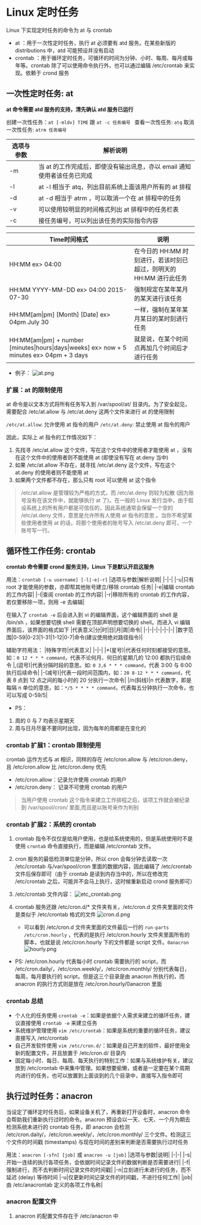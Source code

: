 # Linux 定时任务
Linux 下实现定时任务的命令为 at 与 crontab
* at ：用于一次性定时任务，执行 at 必须要有 atd 服务。在某些新版的 distributions 中，atd 可能预设并没有启动
* crontab ：用于循环定时任务，可循环的时间为分钟、小时、每周、每月或每年等。crontab 除了可以使用命令执行外，也可以通过编辑 /etc/crontab 来实现。依赖于 crond 服务

## 一次性定时任务: at
**at 命令需要 atd 服务的支持，清先确认 atd 服务已运行**

创建一次性任务：`at [-mldv] TIME` 跟 `at -c 任务编号 `
查看一次性任务: `atq`
取消一次性任务: `atrm 任务编号`

|选项与参数|解析说明|
|-|-|
|-m|当 at 的工作完成后，即使没有输出讯息，亦以 email 通知使用者该任务已完成|
|-l|at -l 相当于 atq，列出目前系统上面该用户所有的 at 排程|
|-d|at -d 相当于 atrm ，可以取消一个在 at 排程中的任务|
|-v|可以使用较明显的时间格式列出 at 排程中的任务栏表|
|-c|接任务编号，可以列出该任务的实际指令内容|

|Time时间格式|说明|
|-|-|
|HH:MM ex> 04:00|在今日的 HH:MM 时刻进行，若该时刻已超过，则明天的 HH:MM 进行此任务|
|HH:MM YYYY-MM-DD ex> 04:00 2015-07-30|强制规定在某年某月的某天进行该任务|
|HH:MM[am\|pm] [Month] [Date] ex> 04pm July 30|一样，强制在某年某月某日的某时刻进行任务|
|HH:MM[am\|pm] + number [minutes\|hours\|days\|weeks] ex> now + 5 minutes ex> 04pm + 3 days|就是说，在某个时间点再加几个时间后才进行任务|

* 例子：
![at.png](https://i.loli.net/2021/07/14/tjZJvO1e8USiyQ7.png)

### 扩展：at 的限制使用
at 命令是以文本方式将所有任务写入到 /var/spool/at/ 目录内。为了安全起见，需要配合 /etc/at.allow 与 /etc/at.deny 这两个文件来进行 at 的使用限制

`/etc/at.allow`: 允许使用 at 指令的用户
`/etc/at.deny`: 禁止使用 at 指令的用户

因此，实际上 at 指令的工作情况如下：
1. 先找寻 /etc/at.allow 这个文件，写在这个文件中的使用者才能使用 at ，没有在这个文件中的使用者则不能使用 at (即使没有写在 at.deny 当中)
2. 如果 /etc/at.allow 不存在，就寻找 /etc/at.deny 这个文件，写在这个 at.deny 的使用者则不能使用 at 
3. 如果两个文件都不存在，那么只有 root 可以使用 at 这个指令

> /etc/at.allow 是管理较为严格的方式，而 /etc/at.deny 则较为松散 (因为账号没有在该文件中，就能够执行 at 了)。在一般的 Linux 发行当中，由于假设系统上的所有用户都是可信任的，因此系统通常会保留一个空的 /etc/at.deny 文件，意思是允许所有人使用 at 指令的意思 。当你不希望某些使用者使用 at 的话，将那个使用者的账号写入 /etc/at.deny 即可，一个账号写一行。


## 循环性工作任务: crontab
**crontab 命令需要 crond 服务支持，Linux 下是默认开启这服务**

用法：`crontab [-u username] [-l|-e|-r]`
|选项与参数|解析说明|
|-|-|
|-u|只有 root 才能使用的参数，亦即帮其他账号建立/移除 crontab 任务|
|-e|编辑 crontab 的工作内容|
|-l|查阅 crontab 的工作内容|
|-r|移除所有的 crontab 的工作内容，若仅要移除一项，则用 -e 去编辑|

在输入了 `crontab -e` 后会进入到 vi 的编辑界面，这个编辑界面的 shell 是 /bin/sh ，如果想要切换 shell 需要在顶部声明想要切换的 shell。而进入 vi 编辑界面后，该界面的格式如下
|代表意义|分|时|日|月|周|命令|
|-|-|-|-|-|-|-|
|数字范围|0-59|0-23|1-31|1-12|0-7|命令(建议使用绝对路径指令)|

辅助字符用法：
|特殊字符|代表意义|
|-|-|
|*(星号)|代表任何时刻都接受的意思。如：`0 12 * * * command`，代表不论何月、何日的星期几的 12:00 都执行后续命令
|,(逗号)|代表分隔时段的意思。如: `0 3,6 * * * command`，代表 3:00 与 6:00 执行后续命令|
|-(减号)|代表一段时间范围内，如：`20 8-12 * * * command`，代表 8 点到 12 点之间的每小时的 20 分执行一次命令|
|/n(斜线)|n 代表数字，即是每隔 n 单位的意思，如：`*/5 * * * * command`，代表每五分钟执行一次命令，也可以写成 0-59/5|

* PS：
1. 周的 0 与 7 均表示星期天
2. 周与日月尽量不要同时出现，因为每年的周都是在变化的

### crontab 扩展1：crontab 限制使用
crontab 运作方式与 at 相识，同样的存在 /etc/cron.allow 与 /etc/cron.deny，且 /etc/cron.allow 比 /etc/cron.deny 优先

* /etc/cron.allow：记录允许使用 crontab 的用户
* /etc/cron.deny： 记录不可使用 crontab 的用户

>当用户使用 crontab 这个指令来建立工作排程之后，该项工作就会被纪录到 /var/spool/cron/ 里面,而且是以账号来作为判别

### crontab 扩展2：系统的 crontab
1. crontab 指令不仅仅是给用户使用，也是给系统使用的，但是系统使用时不是使用 `crontab` 命令直接执行，而是编辑 /etc/crontab 文件。
2. cron 服务的最低检测单位是分钟，所以 cron 会每分钟去读取一次 /etc/crontab
 与/var/spool/cron 里面的数据内容，因此编辑了 /etc/crontab 文件后保存即可（由于 crontab 是读到内存当中的，所以在修改完 /etc/crontab 之后，可能并不会马上执行，这时候重新启动 crond 服务即可）

3. /etc/crontab 文件内容：
![etc_crontab.png](https://i.loli.net/2021/07/17/dLwv197rgsqJZOu.png)

4. crontab 服务还跟 /etc/cron.d/* 文件夹有关，/etc/cron.d 文件夹里面的文件是类似于 /etc/crontab 格式的文件
![cron.d.png](https://i.loli.net/2021/07/17/TNXFCB6my2KplM9.png)

   * 可以看到 /etc/cron.d 文件夹里面的文件最后一行的 `run-parts /etc/cron.hourly` ，代表的是执行 /etc/cron.hourly 文件夹里面所有的脚本，也就是说 /etc/cron.hourly 下的文件都是 script 文件。`0anacron` 
![hourly.png](https://i.loli.net/2021/07/17/yL4uk8mVxapXt5P.png)

* PS: /etc/cron.hourly 代表每小时 crontab 需要执行的 script，而 /etc/cron.daily/，/etc/cron.weekly/，/etc/cron.monthly/ 分别代表每日，每周，每月要执行的 script，但是这三个目录是由 anacron 所执行的，而 anacron 的执行方式则是放在 /etc/cron.hourly/0anacron 里面

### crontab 总结
* 个人化的任务使用 `crontab -e`：如果是依据个人需求来建立的循环任务，建议直接使用
 `crontab -e` 来建立任务
* 系统维护管理使用 `vim /etc/crontab`：如果是系统的重要的循环任务，建议直接写入 /etc/crontab 
* 自己开发软件使用 `vim /etc/cron.d/`：如果是自己开发的软件，最好使用全新的配置文件，并且放置于 /etc/cron.d/ 目录内
* 固定每小时、每日、每周、每天执行的特别工作：如果与系统维护有关，建议放到 /etc/crontab 中来集中管理。如果想要偷懒，或者是一定要在某个周期内进行的任务，也可以放置到上面谈到的几个目录中，直接写入指令即可

## 执行过时任务：anacron
当设定了循环定时任务后，如果设备关机了，再重新打开设备时，anacron 命令会帮助我们重新执行过时的命令。anacron 预设会以一天、七天、一个月为期去检测系统未进行的 crontab 任务，即 anacron 会检测 /etc/cron.daily/，/etc/cron.weekly/，/etc/cron.monthly/ 三个文件。检测这三个文件的时间戳 (timestamps) 与现在时间的差别来判断是否需要执行过时任务

用法：`anacron [-sfn] [job]` 或 `anacron -u [job]`
|选项与参数|说明|
|-|-|
|-s|开始一连续的执行各项任务，会依据时间记录文件的数据判断是否需要进行|
|-f|强制进行，而不去判断时间记录文件的时间戳|
|-n|立刻进行未进行的任务，而不延迟 (delay) 等待时间
|-u|仅更新时间记录文件的时间戳，不进行任何工作|
|job|由 /etc/anacrontab 定义的各项工作名称|

### anacron 配置文件
1. anacron 的配置文件存在于 /etc/anacron 中